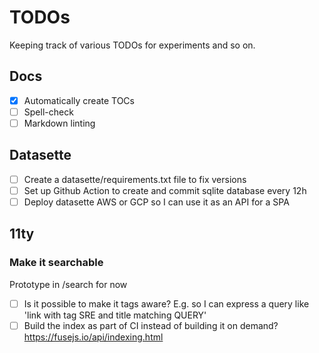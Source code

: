 # TODOs

Keeping track of various TODOs for experiments and so on.

## Docs

- [x] Automatically create TOCs
- [ ] Spell-check
- [ ] Markdown linting

## Datasette

- [ ] Create a datasette/requirements.txt file to fix versions
- [ ] Set up Github Action to create and commit sqlite database every 12h
- [ ] Deploy datasette AWS or GCP so I can use it as an API for a SPA

## 11ty

### Make it searchable
Prototype in /search for now

- [ ] Is it possible to make it tags aware? E.g. so I can express a query like 'link with tag SRE and title matching QUERY'
- [ ] Build the index as part of CI instead of building it on demand? https://fusejs.io/api/indexing.html